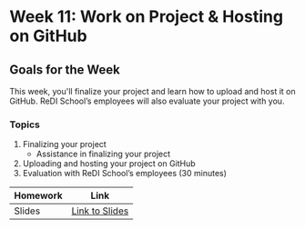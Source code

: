 # Week 11: Work on Project & Hosting on GitHub

## Goals for the Week
This week, you'll finalize your project and learn how to upload and host it on GitHub. ReDI School’s employees will also evaluate your project with you.

### Topics
1. Finalizing your project
   - Assistance in finalizing your project
2. Uploading and hosting your project on GitHub
3. Evaluation with ReDI School’s employees (30 minutes)

| Homework | Link |
|----------|------|
| Slides | [Link to Slides]() |